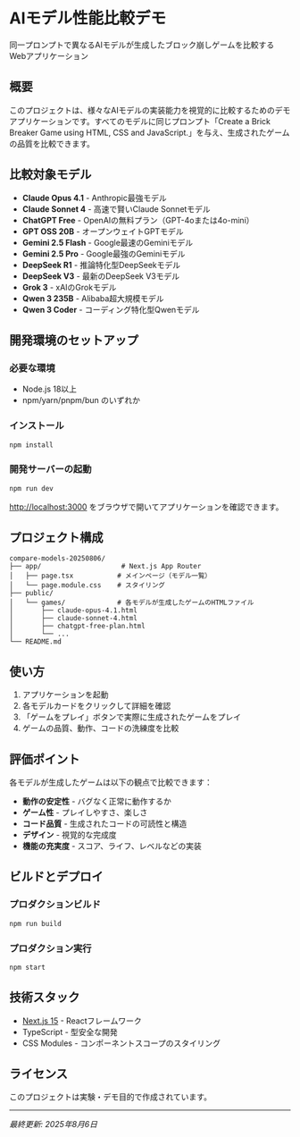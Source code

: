 # AIモデル性能比較デモ

同一プロンプトで異なるAIモデルが生成したブロック崩しゲームを比較するWebアプリケーション

## 概要

このプロジェクトは、様々なAIモデルの実装能力を視覚的に比較するためのデモアプリケーションです。すべてのモデルに同じプロンプト「Create a Brick Breaker Game using HTML, CSS and JavaScript.」を与え、生成されたゲームの品質を比較できます。

## 比較対象モデル

- **Claude Opus 4.1** - Anthropic最強モデル
- **Claude Sonnet 4** - 高速で賢いClaude Sonnetモデル
- **ChatGPT Free** - OpenAIの無料プラン（GPT-4oまたは4o-mini）
- **GPT OSS 20B** - オープンウェイトGPTモデル
- **Gemini 2.5 Flash** - Google最速のGeminiモデル
- **Gemini 2.5 Pro** - Google最強のGeminiモデル
- **DeepSeek R1** - 推論特化型DeepSeekモデル
- **DeepSeek V3** - 最新のDeepSeek V3モデル
- **Grok 3** - xAIのGrokモデル
- **Qwen 3 235B** - Alibaba超大規模モデル
- **Qwen 3 Coder** - コーディング特化型Qwenモデル

## 開発環境のセットアップ

### 必要な環境
- Node.js 18以上
- npm/yarn/pnpm/bun のいずれか

### インストール

```bash
npm install
```

### 開発サーバーの起動

```bash
npm run dev
```

[http://localhost:3000](http://localhost:3000) をブラウザで開いてアプリケーションを確認できます。

## プロジェクト構成

```
compare-models-20250806/
├── app/                    # Next.js App Router
│   ├── page.tsx           # メインページ（モデル一覧）
│   └── page.module.css    # スタイリング
├── public/
│   └── games/             # 各モデルが生成したゲームのHTMLファイル
│       ├── claude-opus-4.1.html
│       ├── claude-sonnet-4.html
│       ├── chatgpt-free-plan.html
│       └── ...
└── README.md
```

## 使い方

1. アプリケーションを起動
2. 各モデルカードをクリックして詳細を確認
3. 「ゲームをプレイ」ボタンで実際に生成されたゲームをプレイ
4. ゲームの品質、動作、コードの洗練度を比較

## 評価ポイント

各モデルが生成したゲームは以下の観点で比較できます：

- **動作の安定性** - バグなく正常に動作するか
- **ゲーム性** - プレイしやすさ、楽しさ
- **コード品質** - 生成されたコードの可読性と構造
- **デザイン** - 視覚的な完成度
- **機能の充実度** - スコア、ライフ、レベルなどの実装

## ビルドとデプロイ

### プロダクションビルド

```bash
npm run build
```

### プロダクション実行

```bash
npm start
```

## 技術スタック

- [Next.js 15](https://nextjs.org/) - Reactフレームワーク
- TypeScript - 型安全な開発
- CSS Modules - コンポーネントスコープのスタイリング

## ライセンス

このプロジェクトは実験・デモ目的で作成されています。

---

*最終更新: 2025年8月6日*